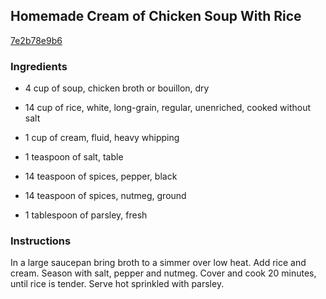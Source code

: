 ## Homemade Cream of Chicken Soup With Rice

[7e2b78e9b6](http://www.food.com/recipe/homemade-cream-of-chicken-soup-with-rice-452258)

### Ingredients

 - 4 cup of soup, chicken broth or bouillon, dry

 - 14 cup of rice, white, long-grain, regular, unenriched, cooked without salt

 - 1 cup of cream, fluid, heavy whipping

 - 1 teaspoon of salt, table

 - 14 teaspoon of spices, pepper, black

 - 14 teaspoon of spices, nutmeg, ground

 - 1 tablespoon of parsley, fresh

### Instructions

In a large saucepan bring broth to a simmer over low heat. Add rice and cream. Season with salt, pepper and nutmeg. Cover and cook 20 minutes, until rice is tender. Serve hot sprinkled with parsley.